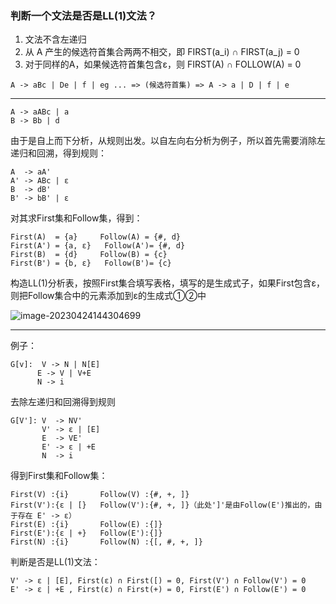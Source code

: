 ### 判断一个文法是否是LL(1)文法？

1. 文法不含左递归
2. 从 A 产生的候选符首集合两两不相交，即 FIRST(a_i) ∩ FIRST(a_j) = 0
3. 对于同样的A，如果候选符首集包含ε，则 FIRST(A) ∩ FOLLOW(A) = 0

~~~t
A -> aBc | De | f | eg ... => (候选符首集) => A -> a | D | f | e
~~~



------

~~~t
A -> aABc | a
B -> Bb | d
~~~

由于是自上而下分析，从规则出发。以自左向右分析为例子，所以首先需要消除左递归和回溯，得到规则：

~~~t
A  -> aA'
A' -> ABc | ε
B  -> dB'
B' -> bB' | ε
~~~

对其求First集和Follow集，得到：

~~~t
First(A)  = {a}		Follow(A) = {#, d}
First(A') = {a, ε}	 Follow(A')= {#, d}
First(B)  = {d}		Follow(B) = {c}
First(B') = {b, ε}	 Follow(B')= {c}
~~~

构造LL(1)分析表，按照First集合填写表格，填写的是生成式子，如果First包含ε，则把Follow集合中的元素添加到ε的生成式①②中

![image-20230424144304699](.\img\image-20230424144304699.png)

------

例子：

 ~~~t
G[v]:  V -> N | N[E]
       E -> V | V+E
       N -> i
 ~~~

去除左递归和回溯得到规则

~~~t
G[V']: V  -> NV'
       V' -> ε | [E]
       E  -> VE'
       E' -> ε | +E
       N  -> i
~~~

得到First集和Follow集：

~~~t
First(V) :{i}		Follow(V) :{#, +, ]}
First(V'):{ε | [}	Follow(V'):{#, +, ]}（此处']'是由Follow(E')推出的，由于存在 E' -> ε）
First(E) :{i}		Follow(E) :{]}
First(E'):{ε | +}	Follow(E'):{]}
First(N) :{i}		Follow(N) :{[, #, +, ]}
~~~

判断是否是LL(1)文法：

~~~t
V' -> ε | [E], First(ε) ∩ First([) = 0, First(V') ∩ Follow(V') = 0
E' -> ε | +E , First(ε) ∩ First(+) = 0, First(E') ∩ Follow(E') = 0
~~~

